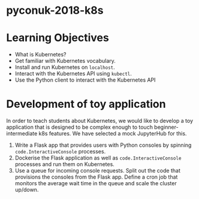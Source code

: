 # pyconuk-2018-k8s

# Learning Objectives
* What is Kubernetes?
* Get familiar with Kubernetes vocabulary.
* Install and run Kubernetes on `localhost`.
* Interact with the Kubernetes API using `kubectl`.
* Use the Python client to interact with the Kubernetes API

# Development of toy application
In order to teach students about Kubernetes, we would like to develop a toy application that is designed to be complex enough to touch beginner-intermediate k8s features. We have selected a mock JupyterHub for this.

1. Write a Flask app that provides users with Python consoles by spinning `code.InteractiveConsole` processes.
2. Dockerise the Flask application as well as `code.InteractiveConsole` processes and run them on Kubernetes.
3. Use a queue for incoming console requests. Split out the code that provisions the consoles from the Flask app. Define a cron job that monitors the average wait time in the queue and scale the cluster up/down.
